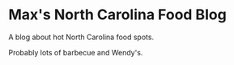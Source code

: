 # Max's North Carolina Food Blog
A blog about hot North Carolina food spots.

Probably lots of barbecue and Wendy's.
